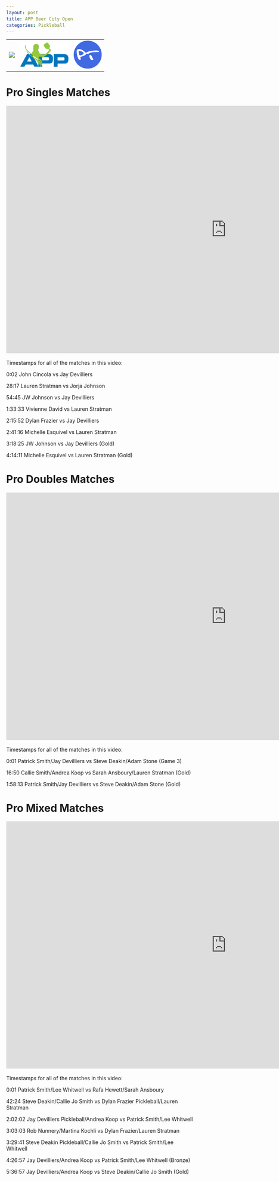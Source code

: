 ```yaml
---
layout: post
title: APP Beer City Open
categories: Pickleball
---
```

<!-- Code pour les posts facebook -->
<div id="fb-root"></div>
<script async defer crossorigin="anonymous" src="https://connect.facebook.net/fr_CA/sdk.js#xfbml=1&version=v10.0" nonce="nuCryucA"></script>

<table>
    <tr>
        <td>
            <div style="text-align: center">
                <a href="https://apptour.org/" target="_blank" rel="noopener noreferrer"><img src="https://apptour.org/wp-content/uploads/elementor/thumbs/BeerCityLogo-oz58kkw77e3cbqzol9a872rbehvca39buq27nd2pj8.png" width="170"/></a>
            </div>
        </td>
        <td> 
            <div style="text-align: center">
                <a href="https://apptour.org/" target="_blank" rel="noopener noreferrer"><img src="/images/APP.png" alt="" width="130"/></a>
            </div>
        </td>
        <td>
            <div style="text-align: center">  
                <a href="https://www.pickleballtournaments.com/tournamentinfo.pl?tid=3581" target="_blank" rel="noopener noreferrer"><img src="/images/pt.png" alt="pickleballtournaments.com" width="75"/></a>
            </div>
        </td>
    </tr>
</table>

# Pro Singles Matches

<div class="videoWrapper">
<iframe width="1180" height="664" src="https://www.youtube.com/embed/D5GFK8Boa0s" title="YouTube video player" frameborder="0" allow="accelerometer; autoplay; clipboard-write; encrypted-media; gyroscope; picture-in-picture" allowfullscreen></iframe>
</div>

Timestamps for all of the matches in this video:

0:02 John Cincola vs Jay Devilliers

28:17 Lauren Stratman vs Jorja Johnson

54:45 JW Johnson vs Jay Devilliers 

1:33:33 Vivienne David vs Lauren Stratman 

2:15:52 Dylan Frazier vs Jay Devilliers

2:41:16 Michelle Esquivel vs Lauren Stratman 

3:18:25 JW Johnson vs Jay Devilliers (Gold) 

4:14:11 Michelle Esquivel vs Lauren Stratman (Gold)


# Pro Doubles Matches

<div class="videoWrapper">
<iframe width="1180" height="664" src="https://www.youtube.com/embed/PnH4MTITQM8" title="YouTube video player" frameborder="0" allow="accelerometer; autoplay; clipboard-write; encrypted-media; gyroscope; picture-in-picture" allowfullscreen></iframe>
</div>

Timestamps for all of the matches in this video:

0:01 Patrick Smith/Jay Devilliers vs Steve Deakin/Adam Stone (Game 3) 

16:50 Callie Smith/Andrea Koop vs Sarah Ansboury/Lauren Stratman (Gold)  

1:58:13 Patrick Smith/Jay Devilliers vs Steve Deakin/Adam Stone (Gold)


# Pro Mixed Matches

<div class="videoWrapper">
<iframe width="1180" height="664" src="https://www.youtube.com/embed/HCekpOG5Jwg" title="YouTube video player" frameborder="0" allow="accelerometer; autoplay; clipboard-write; encrypted-media; gyroscope; picture-in-picture" allowfullscreen></iframe>
</div>

Timestamps for all of the matches in this video:

0:01 Patrick Smith/Lee Whitwell vs Rafa Hewett/Sarah Ansboury

42:24 Steve Deakin/Callie Jo Smith vs Dylan Frazier Pickleball/Lauren Stratman 

2:02:02 Jay Devilliers Pickleball/Andrea Koop vs Patrick Smith/Lee Whitwell 

3:03:03 Rob Nunnery/Martina Kochli vs Dylan Frazier/Lauren Stratman

3:29:41 Steve Deakin Pickleball/Callie Jo Smith vs Patrick Smith/Lee Whitwell 

4:26:57 Jay Devilliers/Andrea Koop vs Patrick Smith/Lee Whitwell (Bronze)

5:36:57 Jay Devilliers/Andrea Koop vs Steve Deakin/Callie Jo Smith (Gold)